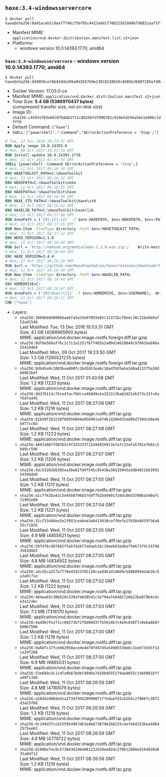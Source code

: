 ## `haxe:3.4-windowsservercore`

```console
$ docker pull haxe@sha256:0a91aceb1c8eaf7f40c75bf95c4423a9d1f708215d1849b7d0831aaf3f7f4f39
```

-	Manifest MIME: `application/vnd.docker.distribution.manifest.list.v2+json`
-	Platforms:
	-	windows version 10.0.14393.1770; amd64

### `haxe:3.4-windowsservercore` - windows version 10.0.14393.1770; amd64

```console
$ docker pull haxe@sha256:ddd059ce7db43dde26be0d2b57b9e23818218b59c8485b36087285efd0d1f6cd
```

-	Docker Version: 17.03.0-ce
-	Manifest MIME: `application/vnd.docker.distribution.manifest.v2+json`
-	Total Size: **5.4 GB (5386970437 bytes)**  
	(compressed transfer size, not on-disk size)
-	Image ID: `sha256:c4597ef03e6678fb84b1f21c80260fd7896f01c910e5d294a56e1e00bc1dfff8`
-	Default Command: `["haxe"]`
-	`SHELL`: `["powershell","-Command","$ErrorActionPreference = 'Stop';"]`

```dockerfile
# Tue, 13 Dec 2016 10:53:31 GMT
RUN Apply image 10.0.14393.0
# Mon, 09 Oct 2017 19:23:50 GMT
RUN Install update 10.0.14393.1770
# Wed, 11 Oct 2017 01:37:34 GMT
SHELL [powershell -Command $ErrorActionPreference = 'Stop';]
# Wed, 11 Oct 2017 08:16:30 GMT
ENV HAXETOOLKIT_PATH=C:\HaxeToolkit
# Wed, 11 Oct 2017 08:16:32 GMT
ENV NEKOPATH=C:\HaxeToolkit\neko
# Wed, 11 Oct 2017 08:16:35 GMT
ENV HAXEPATH=C:\HaxeToolkit\haxe
# Wed, 11 Oct 2017 08:16:38 GMT
ENV HAXE_STD_PATH=C:\HaxeToolkit\haxe\std
# Wed, 11 Oct 2017 08:16:41 GMT
ENV HAXELIB_PATH=C:\HaxeToolkit\haxe\lib
# Wed, 11 Oct 2017 08:17:08 GMT
RUN $newPath = ('{0};{1};{2}' -f $env:HAXEPATH, $env:NEKOPATH, $env:PATH); 	Write-Host ('Updating PATH: {0}' -f $newPath); 	[Environment]::SetEnvironmentVariable('PATH', $newPath, [EnvironmentVariableTarget]::Machine);
# Wed, 11 Oct 2017 08:17:29 GMT
RUN New-Item -ItemType directory -Path $env:HAXETOOLKIT_PATH;
# Wed, 11 Oct 2017 08:17:32 GMT
ENV NEKO_VERSION=2.1.0
# Wed, 11 Oct 2017 08:18:00 GMT
RUN $url = 'http://nekovm.org/media/neko-2.1.0-win.zip'; 	Write-Host ('Downloading {0} ...' -f $url); 	Invoke-WebRequest -Uri $url -OutFile 'neko.zip'; 		Write-Host 'Verifying sha256 (ad7f8ead8300cdbfdc062bcf7ba63b1b1993d975023cde2dfd61936950eddb0e) ...'; 	if ((Get-FileHash neko.zip -Algorithm sha256).Hash -ne 'ad7f8ead8300cdbfdc062bcf7ba63b1b1993d975023cde2dfd61936950eddb0e') { 		Write-Host 'FAILED!'; 		exit 1; 	}; 		Write-Host 'Expanding ...'; 	New-Item -ItemType directory -Path tmp; 	Expand-Archive -Path neko.zip -DestinationPath tmp; 	if (Test-Path tmp\neko.exe) { Move-Item tmp $env:NEKOPATH } 	else { Move-Item (Resolve-Path tmp\neko* | Select -ExpandProperty Path) $env:NEKOPATH }; 		Write-Host 'Removing ...'; 	Remove-Item -Path neko.zip, tmp -Force -Recurse -ErrorAction Ignore; 		Write-Host 'Verifying install ...'; 	Write-Host '  neko -version'; neko -version; 		Write-Host 'Complete.';
# Wed, 11 Oct 2017 08:18:04 GMT
ENV HAXE_VERSION=3.4.4
# Wed, 11 Oct 2017 08:19:20 GMT
RUN $url = 'https://github.com/HaxeFoundation/haxe/releases/download/3.4.4/haxe-3.4.4-win64.zip'; 	Write-Host ('Downloading {0} ...' -f $url); 	Invoke-WebRequest -Uri $url -OutFile haxe.zip; 		Write-Host 'Verifying sha256 (fac48d13f50f625709a88226b9f946b3fb8e2f673de856eecd98331aa1830a02) ...'; 	if ((Get-FileHash haxe.zip -Algorithm sha256).Hash -ne 'fac48d13f50f625709a88226b9f946b3fb8e2f673de856eecd98331aa1830a02') { 		Write-Host 'FAILED!'; 		exit 1; 	}; 		Write-Host 'Expanding ...'; 	New-Item -ItemType directory -Path tmp; 	Expand-Archive -Path haxe.zip -DestinationPath tmp; 	if (Test-Path tmp\haxe.exe) { Move-Item tmp $env:HAXEPATH } 	else { Move-Item (Resolve-Path tmp\haxe* | Select -ExpandProperty Path) $env:HAXEPATH }; 		Write-Host 'Removing ...'; 	Remove-Item -Path haxe.zip, tmp -Force -Recurse -ErrorAction Ignore; 		Write-Host 'Verifying install ...'; 	Write-Host '  haxe -version'; haxe -version; 		Write-Host 'Complete.';
# Wed, 11 Oct 2017 08:19:40 GMT
RUN New-Item -ItemType directory -Path $env:HAXELIB_PATH;
# Wed, 11 Oct 2017 08:19:44 GMT
ENV HOMEDRIVE=C:
# Wed, 11 Oct 2017 08:20:07 GMT
RUN $newPath = ('{0}\Users\{1}' -f $env:HOMEDRIVE, $env:USERNAME); 	Write-Host ('Updating HOMEPATH: {0}' -f $newPath); 	[Environment]::SetEnvironmentVariable('HOMEPATH', $newPath, [EnvironmentVariableTarget]::Machine);
# Wed, 11 Oct 2017 08:20:11 GMT
CMD ["haxe"]
```

-	Layers:
	-	`sha256:3889bb8d808bbae6fa5a33e07093e65c31371bcf9e4c38c21be6b9af52ad1548`  
		Last Modified: Tue, 13 Dec 2016 10:53:31 GMT  
		Size: 4.1 GB (4069985900 bytes)  
		MIME: application/vnd.docker.image.rootfs.foreign.diff.tar.gzip
	-	`sha256:8df8e568af76c1c311a1251f6f7402e2a09d14629840c97091beb9ba55419464`  
		Last Modified: Mon, 09 Oct 2017 19:23:50 GMT  
		Size: 1.3 GB (1280521235 bytes)  
		MIME: application/vnd.docker.image.rootfs.foreign.diff.tar.gzip
	-	`sha256:8db45a9c1883baa808fc2bd5b53ea6c18ad7b55eba3d8ad132f5a38d689b3bdf`  
		Last Modified: Wed, 11 Oct 2017 01:43:58 GMT  
		Size: 1.2 KB (1220 bytes)  
		MIME: application/vnd.docker.image.rootfs.diff.tar.gzip
	-	`sha256:dd370113c75ce47ac768cce4b849a1e332313bab2d21eb373c23fc6af6d7ad45`  
		Last Modified: Wed, 11 Oct 2017 08:27:08 GMT  
		Size: 1.2 KB (1216 bytes)  
		MIME: application/vnd.docker.image.rootfs.diff.tar.gzip
	-	`sha256:81b59f1b3210f0d956094e856901ad74b1d266d25ed0bd759dc60ed4b877ccbb`  
		Last Modified: Wed, 11 Oct 2017 08:27:08 GMT  
		Size: 1.2 KB (1223 bytes)  
		MIME: application/vnd.docker.image.rootfs.diff.tar.gzip
	-	`sha256:4897a087f007b5c9f2d3333f22e94929913e7afc32afa5701ef691c5040cc596`  
		Last Modified: Wed, 11 Oct 2017 08:27:07 GMT  
		Size: 1.2 KB (1206 bytes)  
		MIME: application/vnd.docker.image.rootfs.diff.tar.gzip
	-	`sha256:4dc53262bb395aa36e62fd4f545c85436e36525943a3d84811bb399154594da0`  
		Last Modified: Wed, 11 Oct 2017 08:27:05 GMT  
		Size: 1.2 KB (1217 bytes)  
		MIME: application/vnd.docker.image.rootfs.diff.tar.gzip
	-	`sha256:a1cff62ba41c5e45b8796b57ddf7b1bd4491f28dc86d3780ba540a7c11992e08`  
		Last Modified: Wed, 11 Oct 2017 08:27:04 GMT  
		Size: 1.2 KB (1221 bytes)  
		MIME: application/vnd.docker.image.rootfs.diff.tar.gzip
	-	`sha256:32cf3344dee2e2f053cea6ea3a8413038caff6efe2f838e8435f36a855c7185b`  
		Last Modified: Wed, 11 Oct 2017 08:27:05 GMT  
		Size: 4.9 MB (4855621 bytes)  
		MIME: application/vnd.docker.image.rootfs.diff.tar.gzip
	-	`sha256:5974f8c987882f5abfdab77a0aeb1bc19eebd1bd6ef5e67379c147983563d0d2`  
		Last Modified: Wed, 11 Oct 2017 08:27:05 GMT  
		Size: 4.8 MB (4834502 bytes)  
		MIME: application/vnd.docker.image.rootfs.diff.tar.gzip
	-	`sha256:a4cd5ca257a7776ed1923f85120caa8461d14609cb4060944dab26c5a3a9c71e`  
		Last Modified: Wed, 11 Oct 2017 08:27:02 GMT  
		Size: 1.2 KB (1222 bytes)  
		MIME: application/vnd.docker.image.rootfs.diff.tar.gzip
	-	`sha256:404ea65c30b818c539afe6d9541c3e794a7e6481728b23be87964c9ce3a12abc`  
		Last Modified: Wed, 11 Oct 2017 08:27:03 GMT  
		Size: 7.3 MB (7316170 bytes)  
		MIME: application/vnd.docker.image.rootfs.diff.tar.gzip
	-	`sha256:4add63fe2f1cc68373bf2f8d00d3ffb59c8b7c4e9c830f7c8eba6b0789867506`  
		Last Modified: Wed, 11 Oct 2017 08:27:00 GMT  
		Size: 1.2 KB (1218 bytes)  
		MIME: application/vnd.docker.image.rootfs.diff.tar.gzip
	-	`sha256:9a607c17fce662950acede4d70fd47d5a54905538e6c31eb73e55f14ca29f208`  
		Last Modified: Wed, 11 Oct 2017 08:27:00 GMT  
		Size: 9.9 MB (9885031 bytes)  
		MIME: application/vnd.docker.image.rootfs.diff.tar.gzip
	-	`sha256:53e689cdc1c47a9b67b9bfd800a7d28b9555179ae8655c14b8981bffad9f1346`  
		Last Modified: Wed, 11 Oct 2017 08:26:59 GMT  
		Size: 4.8 MB (4780076 bytes)  
		MIME: application/vnd.docker.image.rootfs.diff.tar.gzip
	-	`sha256:a28d42d08de41a2734f95b209900f1ffedaefd3c62b4c2f066fc30f2d3a25fb8`  
		Last Modified: Wed, 11 Oct 2017 08:26:56 GMT  
		Size: 1.2 KB (1219 bytes)  
		MIME: application/vnd.docker.image.rootfs.diff.tar.gzip
	-	`sha256:dc194d2fccb155954967db3a4b87387962b8225caefe64253bea4d642575ee62`  
		Last Modified: Wed, 11 Oct 2017 08:26:59 GMT  
		Size: 4.8 MB (4779722 bytes)  
		MIME: application/vnd.docker.image.rootfs.diff.tar.gzip
	-	`sha256:81806efac8c57304361964081222b29ea92dc2f0612808e9164920d835a84f12`  
		Last Modified: Wed, 11 Oct 2017 08:26:56 GMT  
		Size: 1.2 KB (1218 bytes)  
		MIME: application/vnd.docker.image.rootfs.diff.tar.gzip
